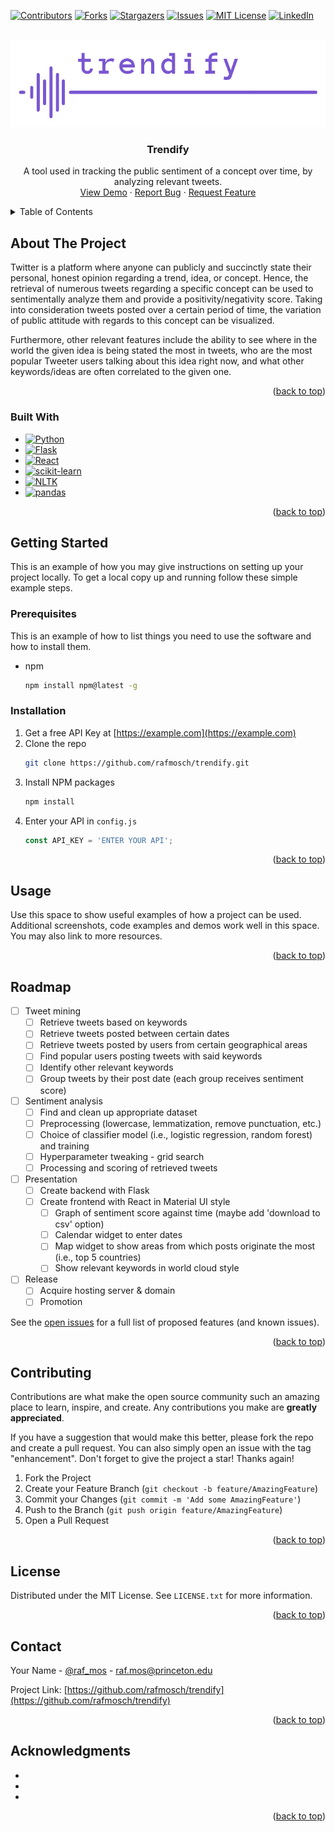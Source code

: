 <!-- Improved compatibility of back to top link: See: https://github.com/othneildrew/Best-README-Template/pull/73 -->
<a name="readme-top"></a>
<!--
*** Thanks for checking out the Best-README-Template. If you have a suggestion
*** that would make this better, please fork the repo and create a pull request
*** or simply open an issue with the tag "enhancement".
*** Don't forget to give the project a star!
*** Thanks again! Now go create something AMAZING! :D
-->



<!-- PROJECT SHIELDS -->
<!--
*** I'm using markdown "reference style" links for readability.
*** Reference links are enclosed in brackets [ ] instead of parentheses ( ).
*** See the bottom of this document for the declaration of the reference variables
*** for contributors-url, forks-url, etc. This is an optional, concise syntax you may use.
*** https://www.markdownguide.org/basic-syntax/#reference-style-links
-->
[![Contributors][contributors-shield]][contributors-url]
[![Forks][forks-shield]][forks-url]
[![Stargazers][stars-shield]][stars-url]
[![Issues][issues-shield]][issues-url]
[![MIT License][license-shield]][license-url]
[![LinkedIn][linkedin-shield]][linkedin-url]



<!-- PROJECT LOGO -->
<br />
<div align="center">
  <a href="https://github.com/rafmosch/trendify">
    <img src="images/logo.png" alt="Logo">
  </a>

<h3 align="center">Trendify</h3>

  <p align="center">
    A tool used in tracking the public sentiment of a concept over time, by analyzing relevant tweets.
    <!-- <br />
    <a href="https://github.com/rafmosch/trendify"><strong>Explore the docs »</strong></a>
    <br /> -->
    <br />
    <a href="https://github.com/rafmosch/trendify">View Demo</a>
    ·
    <a href="https://github.com/rafmosch/trendify/issues">Report Bug</a>
    ·
    <a href="https://github.com/rafmosch/trendify/issues">Request Feature</a>
  </p>
</div>



<!-- TABLE OF CONTENTS -->
<details>
  <summary>Table of Contents</summary>
  <ol>
    <li>
      <a href="#about-the-project">About The Project</a>
      <ul>
        <li><a href="#built-with">Built With</a></li>
      </ul>
    </li>
    <li>
      <a href="#getting-started">Getting Started</a>
      <ul>
        <li><a href="#prerequisites">Prerequisites</a></li>
        <li><a href="#installation">Installation</a></li>
      </ul>
    </li>
    <li><a href="#usage">Usage</a></li>
    <li><a href="#roadmap">Roadmap</a></li>
    <li><a href="#contributing">Contributing</a></li>
    <li><a href="#license">License</a></li>
    <li><a href="#contact">Contact</a></li>
    <li><a href="#acknowledgments">Acknowledgments</a></li>
  </ol>
</details>



<!-- ABOUT THE PROJECT -->
## About The Project

<!-- [![Product Name Screen Shot][product-screenshot]](https://example.com) -->

Twitter is a platform where anyone can publicly and succinctly state their personal, honest opinion regarding a trend, idea, or concept. Hence, the retrieval of numerous tweets regarding a specific concept can be used to sentimentally analyze them and provide a positivity/negativity score. Taking into consideration tweets posted over a certain period of time, the variation of public attitude with regards to this concept can be visualized.

Furthermore, other relevant features include the ability to see where in the world the given idea is being stated the most in tweets, who are the most popular Tweeter users talking about this idea right now, and what other keywords/ideas are often correlated to the given one.

<p align="right">(<a href="#readme-top">back to top</a>)</p>



### Built With
* [![Python][Python-badge]][Python-url]
* [![Flask][Flask-badge]][Flask-url]
* [![React][React-badge]][React-url]
* [![scikit-learn][scikit-learn-badge]][scikit-learn-url]
* [![NLTK][NLTK-badge]][NLTK-url]
* [![pandas][pandas-badge]][pandas-url]



<p align="right">(<a href="#readme-top">back to top</a>)</p>



<!-- GETTING STARTED -->
## Getting Started

This is an example of how you may give instructions on setting up your project locally.
To get a local copy up and running follow these simple example steps.

### Prerequisites

This is an example of how to list things you need to use the software and how to install them.
* npm
  ```sh
  npm install npm@latest -g
  ```

### Installation

1. Get a free API Key at [https://example.com](https://example.com)
2. Clone the repo
   ```sh
   git clone https://github.com/rafmosch/trendify.git
   ```
3. Install NPM packages
   ```sh
   npm install
   ```
4. Enter your API in `config.js`
   ```js
   const API_KEY = 'ENTER YOUR API';
   ```

<p align="right">(<a href="#readme-top">back to top</a>)</p>



<!-- USAGE EXAMPLES -->
## Usage

Use this space to show useful examples of how a project can be used. Additional screenshots, code examples and demos work well in this space. You may also link to more resources.

<!--_For more examples, please refer to the [Documentation](https://example.com)_-->

<p align="right">(<a href="#readme-top">back to top</a>)</p>



<!-- ROADMAP -->
## Roadmap

- [ ] Tweet mining
    - [ ] Retrieve tweets based on keywords
    - [ ] Retrieve tweets posted between certain dates
    - [ ] Retrieve tweets posted by users from certain geographical areas
    - [ ] Find popular users posting tweets with said keywords
    - [ ] Identify other relevant keywords
    - [ ] Group tweets by their post date (each group receives sentiment score)
- [ ] Sentiment analysis
    - [ ] Find and clean up appropriate dataset
    - [ ] Preprocessing (lowercase, lemmatization, remove punctuation, etc.)
    - [ ] Choice of classifier model (i.e., logistic regression, random forest) and training
    - [ ] Hyperparameter tweaking - grid search
    - [ ] Processing and scoring of retrieved tweets
- [ ] Presentation
    - [ ] Create backend with Flask
    - [ ] Create frontend with React in Material UI style
        - [ ] Graph of sentiment score against time (maybe add 'download to csv' option)
        - [ ] Calendar widget to enter dates
        - [ ] Map widget to show areas from which posts originate the most (i.e., top 5 countries)
        - [ ] Show relevant keywords in world cloud style
- [ ] Release
    - [ ] Acquire hosting server & domain
    - [ ] Promotion

See the [open issues](https://github.com/rafmosch/trendify/issues) for a full list of proposed features (and known issues).

<p align="right">(<a href="#readme-top">back to top</a>)</p>



<!-- CONTRIBUTING -->
## Contributing

Contributions are what make the open source community such an amazing place to learn, inspire, and create. Any contributions you make are **greatly appreciated**.

If you have a suggestion that would make this better, please fork the repo and create a pull request. You can also simply open an issue with the tag "enhancement".
Don't forget to give the project a star! Thanks again!

1. Fork the Project
2. Create your Feature Branch (`git checkout -b feature/AmazingFeature`)
3. Commit your Changes (`git commit -m 'Add some AmazingFeature'`)
4. Push to the Branch (`git push origin feature/AmazingFeature`)
5. Open a Pull Request

<p align="right">(<a href="#readme-top">back to top</a>)</p>



<!-- LICENSE -->
## License

Distributed under the MIT License. See `LICENSE.txt` for more information.

<p align="right">(<a href="#readme-top">back to top</a>)</p>



<!-- CONTACT -->
## Contact

Your Name - [@raf_mos](https://twitter.com/raf_mos) - raf.mos@princeton.edu

Project Link: [https://github.com/rafmosch/trendify](https://github.com/rafmosch/trendify)

<p align="right">(<a href="#readme-top">back to top</a>)</p>



<!-- ACKNOWLEDGMENTS -->
## Acknowledgments

* []()
* []()
* []()

<p align="right">(<a href="#readme-top">back to top</a>)</p>



<!-- MARKDOWN LINKS & IMAGES -->
<!-- https://www.markdownguide.org/basic-syntax/#reference-style-links -->
[contributors-shield]: https://img.shields.io/github/contributors/rafmosch/trendify.svg?style=for-the-badge
[contributors-url]: https://github.com/rafmosch/trendify/graphs/contributors
[forks-shield]: https://img.shields.io/github/forks/rafmosch/trendify.svg?style=for-the-badge
[forks-url]: https://github.com/rafmosch/trendify/network/members
[stars-shield]: https://img.shields.io/github/stars/rafmosch/trendify.svg?style=for-the-badge
[stars-url]: https://github.com/rafmosch/trendify/stargazers
[issues-shield]: https://img.shields.io/github/issues/rafmosch/trendify.svg?style=for-the-badge
[issues-url]: https://github.com/rafmosch/trendify/issues
[license-shield]: https://img.shields.io/github/license/rafmosch/trendify.svg?style=for-the-badge
[license-url]: https://github.com/rafmosch/trendify/blob/master/LICENSE.txt
[linkedin-shield]: https://img.shields.io/badge/-LinkedIn-black.svg?style=for-the-badge&logo=linkedin&colorB=555
[linkedin-url]: https://linkedin.com/in/linkedin_username
[product-screenshot]: images/screenshot.png

[Python-badge]: https://img.shields.io/badge/Python-4584b6?style=for-the-badge&logo=python&logoColor=ffde57
[Python-url]: https://www.python.org/

[Flask-badge]: https://img.shields.io/badge/flask-FFFFFF?style=for-the-badge&logo=flask&logoColor=black
[Flask-url]: https://flask.palletsprojects.com/en/2.3.x/

[React-badge]: https://img.shields.io/badge/React-20232A?style=for-the-badge&logo=react&logoColor=61DAFB
[React-url]: https://reactjs.org/

[scikit-learn-badge]: https://img.shields.io/badge/scikit%20learn-f89a36?style=for-the-badge&logo=scikit-learn&logoColor=319ace
[scikit-learn-url]: https://scikit-learn.org/

[NLTK-badge]: https://img.shields.io/badge/NLTK-ffffff?style=for-the-badge&logo=python&logoColor=154f5b
[NLTK-url]: https://www.nltk.org/

[pandas-badge]: https://img.shields.io/badge/pandas-130654?style=for-the-badge&logo=pandas&logoColor=ffffff
[pandas-url]: https://pandas.pydata.org/






